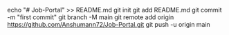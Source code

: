 

echo "# Job-Portal" >> README.md
git init
git add README.md
git commit -m "first commit"
git branch -M main
git remote add origin https://github.com/Anshumann72/Job-Portal.git
git push -u origin main
